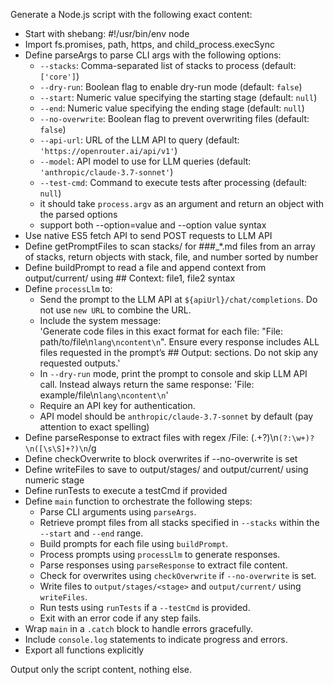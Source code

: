 Generate a Node.js script with the following exact content:
- Start with shebang: #!/usr/bin/env node
- Import fs.promises, path, https, and child_process.execSync
- Define parseArgs to parse CLI args with the following options:
  - `--stacks`: Comma-separated list of stacks to process (default: `['core']`)
  - `--dry-run`: Boolean flag to enable dry-run mode (default: `false`)
  - `--start`: Numeric value specifying the starting stage (default: `null`)
  - `--end`: Numeric value specifying the ending stage (default: `null`)
  - `--no-overwrite`: Boolean flag to prevent overwriting files (default: `false`)
  - `--api-url`: URL of the LLM API to query (default: `'https://openrouter.ai/api/v1'`)
  - `--model`: API model to use for LLM queries (default: `'anthropic/claude-3.7-sonnet'`)
  - `--test-cmd`: Command to execute tests after processing (default: `null`)
  - it should take `process.argv` as an argument and return an object with the parsed options
  - support both --option=value and --option value syntax
- Use native ES5 fetch API to send POST requests to LLM API
- Define getPromptFiles to scan stacks/<stack> for ###_*.md files from an array of stacks, return objects with stack, file, and number sorted by number
- Define buildPrompt to read a file and append context from output/current/ using ## Context: file1, file2 syntax
- Define `processLlm` to:
  - Send the prompt to the LLM API at `${apiUrl}/chat/completions`. Do not use `new URL` to combine the URL.
  - Include the system message:  
    'Generate code files in this exact format for each file: "File: path/to/file\n```lang\ncontent\n```". Ensure every response includes ALL files requested in the prompt’s ## Output: sections. Do not skip any requested outputs.'
  - In `--dry-run` mode, print the prompt to console and skip LLM API call. Instead always return the same response: 'File: example/file\n```lang\ncontent\n```'
  - Require an API key for authentication.
  - API model should be `anthropic/claude-3.7-sonnet` by default (pay attention to exact spelling)
- Define parseResponse to extract files with regex /File: (.+?)\n```(?:\w+)?\n([\s\S]+?)\n```/g
- Define checkOverwrite to block overwrites if --no-overwrite is set
- Define writeFiles to save to output/stages/<stage> and output/current/ using numeric stage
- Define runTests to execute a testCmd if provided
- Define `main` function to orchestrate the following steps:
  - Parse CLI arguments using `parseArgs`.
  - Retrieve prompt files from all stacks specified in `--stacks` within the `--start` and `--end` range.
  - Build prompts for each file using `buildPrompt`.
  - Process prompts using `processLlm` to generate responses.
  - Parse responses using `parseResponse` to extract file content.
  - Check for overwrites using `checkOverwrite` if `--no-overwrite` is set.
  - Write files to `output/stages/<stage>` and `output/current/` using `writeFiles`.
  - Run tests using `runTests` if a `--testCmd` is provided.
  - Exit with an error code if any step fails.
- Wrap `main` in a `.catch` block to handle errors gracefully.
- Include `console.log` statements to indicate progress and errors.
- Export all functions explicitly

Output only the script content, nothing else.
